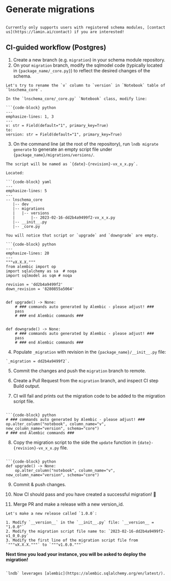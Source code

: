 # Generate migrations

```{warning}

Currently only supports users with registered schema modules, [contact us](https://lamin.ai/contact) if you are interested!
```

## CI-guided workflow (Postgres)

1. Create a new branch (e.g. `migration`) in your schema module repository.
2. On your `migration` branch, modify the sqlmodel code (typically located in `{package_name/_core.py}`) to reflect the desired changes of the schema.

````{admonition} Example: rename a column
Let's try to rename the `v` column to `version` in `Notebook` table of `lnschema_core`.

In the `lnschema_core/_core.py` `Notebook` class, modify line:

```{code-block} python
---
emphasize-lines: 1, 3
---
v: str = Field(default="1", primary_key=True)
to:
version: str = Field(default="1", primary_key=True)
````

3. On the command line (at the root of the repository), run `lndb migrate generate` to generate an empty script file under `{package_name}/migrations/versions/`.

````{admonition} Example: migration directory
The script will be named as `{date}-{revision}-vx_x_x.py`.

Located:

```{code-block} yaml
---
emphasize-lines: 5
---
-- lnschema_core
   |-- dev
   |-- migrations
   |   |-- versions
   |       |-- 2023-02-16-dd2b4a9499f2-vx_x_x.py
   |-- __init__.py
   |-- _core.py
````

````{admonition} Example: empty migration script
You will notice that script or `upgrade` and `downgrade` are empty.

```{code-block} python
---
emphasize-lines: 20
---
"""vX.X.X."""
from alembic import op
import sqlalchemy as sa  # noqa
import sqlmodel as sqm # noqa

revision = 'dd2b4a9499f2'
down_revision = '8280855a5064'


def upgrade() -> None:
    # ### commands auto generated by Alembic - please adjust! ###
    pass
    # ### end Alembic commands ###


def downgrade() -> None:
    # ### commands auto generated by Alembic - please adjust! ###
    pass
    # ### end Alembic commands ###
````

4. Populate `_migration` with revision in the `{package_name}/__init__.py` file:

```{admonition} Example: updated _migration with revision
`_migration = dd2b4a9499f2`.
```

5. Commit the changes and push the `migration` branch to remote.

6. Create a Pull Request from the `migration` branch, and inspect CI step Build output.

7. CI will fail and prints out the migration code to be added to the migration script file.

````{admonition} Example: CI output

```{code-block} python
# ### commands auto generated by Alembic - please adjust! ###
op.alter_column("notebook", column_name="v", new_column_name="version", schema="core")
# ### end Alembic commands ###
````

8. Copy the migration script to the side the `update` function in `{date}-{revision}-vx_x_x.py` file.

````{admonition} Example: modified migration script

```{code-block} python
def upgrade() -> None:
    op.alter_column("notebook", column_name="v", new_column_name="version", schema="core")
````

9. Commit & push changes.

10. Now CI should pass and you have created a successful migration! 🎉

11. Merge PR and make a release with a new version_id.

```{admonition} Example: new release
Let's make a new release called `1.0.0`:

1. Modify `__version__` in the `__init__.py` file: `__version__ = "1.0.0"`
2. Modify the migration script file name to: `2023-02-16-dd2b4a9499f2-v1_0_0.py`
3. Modify the first line of the migration script file from `"""vX.X.X."""` to `"""v1.0.0."""`
```

**Next time you load your instance, you will be asked to deploy the migration!**

```{note}

`lndb` leverages [alembic](https://alembic.sqlalchemy.org/en/latest/).
```
